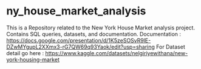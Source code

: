 # ny_house_market_analysis
This is a Repository related to the New York House Market analysis project. Contains SQL queries, datasets, and documentation.
Documentation : https://docs.google.com/presentation/d/1K5zeSOSvR9lE-DZwMYgupL2XXmx3-rG7QW69q93Yaok/edit?usp=sharing
For Dataset detail go here : https://www.kaggle.com/datasets/nelgiriyewithana/new-york-housing-market
